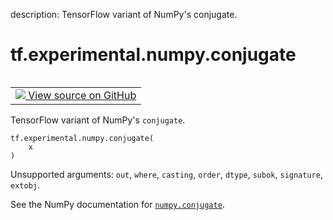 description: TensorFlow variant of NumPy's conjugate.

<div itemscope itemtype="http://developers.google.com/ReferenceObject">
<meta itemprop="name" content="tf.experimental.numpy.conjugate" />
<meta itemprop="path" content="Stable" />
</div>

# tf.experimental.numpy.conjugate

<!-- Insert buttons and diff -->

<table class="tfo-notebook-buttons tfo-api nocontent" align="left">
<td>
  <a target="_blank" href="https://github.com/tensorflow/tensorflow/blob/r2.4/tensorflow/python/ops/numpy_ops/np_math_ops.py#L775-L777">
    <img src="https://www.tensorflow.org/images/GitHub-Mark-32px.png" />
    View source on GitHub
  </a>
</td>
</table>



TensorFlow variant of NumPy's `conjugate`.

<pre class="devsite-click-to-copy prettyprint lang-py tfo-signature-link">
<code>tf.experimental.numpy.conjugate(
    x
)
</code></pre>



<!-- Placeholder for "Used in" -->

Unsupported arguments: `out`, `where`, `casting`, `order`, `dtype`, `subok`, `signature`, `extobj`.

See the NumPy documentation for [`numpy.conjugate`](https://numpy.org/doc/1.16/reference/generated/numpy.conj.html).